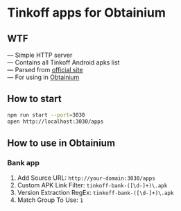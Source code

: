 # Tinkoff apps for Obtainium

## WTF

— Simple HTTP server\
— Contains all Tinkoff Android apks list\
— Parsed from [official site](https://www.tinkoff.ru/apps/)\
— For using in [Obtainium](https://github.com/ImranR98/Obtainium)

## How to start

```bash
npm run start --port=3030
open http://localhost:3030/apps
```

## How to use in Obtainium

### Bank app

1. Add Source URL: `http://your-domain:3030/apps`
2. Custom APK Link Filter: `tinkoff-bank-([\d-]+)\.apk`
3. Version Extraction RegEx: `tinkoff-bank-([\d-]+)\.apk`
4. Match Group To Use: `1`
